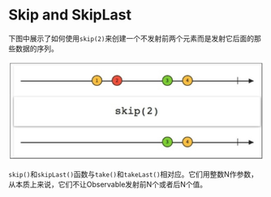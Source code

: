 # Skip and SkipLast

下图中展示了如何使用`skip(2)`来创建一个不发射前两个元素而是发射它后面的那些数据的序列。

![](chapter4_10.png)

`skip()`和`skipLast()`函数与`take()`和`takeLast()`相对应。它们用整数N作参数，从本质上来说，它们不让Observable发射前N个或者后N个值。